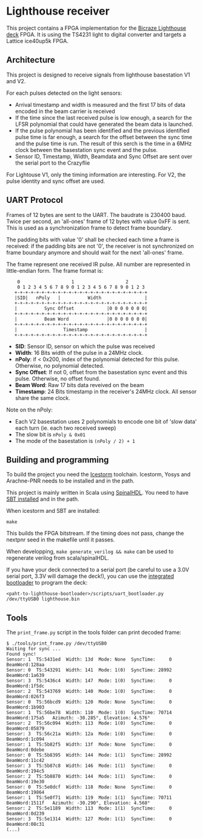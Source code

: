 # Lighthouse receiver

This project contains a FPGA implementation for the [Bicraze Lighthouse deck](https://www.bitcraze.io/lighthouse-positioning-deck/) FPGA.
It is using the TS4231 light to digital converter and targets a Lattice ice40up5k FPGA.

## Architecture

This project is designed to receive signals from lighthouse basestation V1 and V2. 

For each pulses detected on the light sensors:
 - Arrival timestamp and width is measured and the first 17 bits of data encoded in the beam carrier is received
 - If the time since the last received pulse is low enough, a search for the
   LFSR polynomial that could have generated the beam data is launched.
 - If the pulse polynomial has been identified and the previous identified pulse
   time is far enough, a search for the offset between the sync time and the
   pulse time is run. The result of this serch is the time in a 6MHz clock between
   the basestation sync event and the pulse.
 - Sensor ID, Timestamp, Width, Beamdata and Sync Offset are sent over the serial
   port to the Crazyflie

For Lightouse V1, only the timing information are interesting. For V2, the pulse
identity and sync offset are used.

## UART Protocol

Frames of 12 bytes are sent to the UART. The baudrate is 230400 baud.
Twice per second, an 'all-ones' frame of 12 bytes with value 0xFF is sent.
This is used as a synchronization frame to detect frame boundary.

The padding bits with value '0' shall be checked each time a frame is received:
if the padding bits are not '0', the receiver is not synchronized on frame
boundary anymore and should wait for the next 'all-ones' frame.

The frame represent one received IR pulse. All number are represented in
little-endian form. The frame format is:
```
    0                   1                   2       
    0 1 2 3 4 5 6 7 8 9 0 1 2 3 4 5 6 7 8 9 0 1 2 3 
   +-+-+-+-+-+-+-+-+-+-+-+-+-+-+-+-+-+-+-+-+-+-+-+-+
   |SID|   nPoly   |          Width                |
   +-+-+-+-+-+-+-+-+-+-+-+-+-+-+-+-+-+-+-+-+-+-+-+-+
   |          Sync Offset            |0 0 0 0 0 0 0|
   +-+-+-+-+-+-+-+-+-+-+-+-+-+-+-+-+-+-+-+-+-+-+-+-+
   |          Beam Word              |0 0 0 0 0 0 0|
   +-+-+-+-+-+-+-+-+-+-+-+-+-+-+-+-+-+-+-+-+-+-+-+-+
   |                 Timestamp                     |
   +-+-+-+-+-+-+-+-+-+-+-+-+-+-+-+-+-+-+-+-+-+-+-+-+
```

 - **SID**: Sensor ID, sensor on which the pulse was received
 - **Width**: 16 Bits width of the pulse in a 24MHz clock.
 - **nPoly**: if < 0x200, index of the polynomial detected for this pulse. Otherwise, no polynomial detected.
 - **Sync Offset**: If not 0, offset from the basestation sync event and this pulse. Otherwise, no offset found.
 - **Beam Word**: Raw 17 bits data reveived on the beam
 - **Timestamp**: 24 Bits timestamp in the receiver's 24MHz clock. All sensor share the same clock.

Note on the nPoly:
 - Each V2 basestation uses 2 polynomials to encode one bit of 'slow data' each turn (ie. each two received sweep)
 - The slow bit is ```nPoly & 0x01```
 - The mode of the basestation is ```(nPoly / 2) + 1```

## Building and programming

To build the project you need the [Icestorm](http://www.clifford.at/icestorm/#install) toolchain. Icestorm, Yosys and Arachne-PNR needs to be installed and in the path.

This project is mainly written in Scala using [SpinalHDL](https://spinalhdl.github.io/SpinalDoc-RTD/).
You need to have [SBT installed](https://www.scala-sbt.org/download.html) and in the path.

When icestorm and SBT are installed:
```
make
```

This builds the FPGA bitstream. If the timing does not pass, change the nextpnr seed in the makefile until it passes.

When developping, ```make generate_verilog && make``` can be used to regenerate verilog from scala/spinalHDL.

If you have your deck connected to a serial port (be careful to use a 3.0V serial port, 3.3V will damage the deck!),
you can use the [integrated bootloader](https://github.com/bitcraze/lighthouse-bootloader) to program the deck:
```
<paht-to-lighthouse-bootloader>/scripts/uart_bootloader.py /dev/ttyUSB0 lighthouse.bin
```

## Tools

The ```print_frame.py``` script in the tools folder can print decoded frame:

```
$ ./tools/print_frame.py /dev/ttyUSB0
Waiting for sync ...
Found sync!
Sensor: 1  TS:5431ed  Width: 13d  Mode: None  SyncTime:     0  BeamWord:128aa
Sensor: 0  TS:543291  Width: 141  Mode: 1(0)  SyncTime: 28992  BeamWord:1a639
Sensor: 3  TS:5436c4  Width: 147  Mode: 1(0)  SyncTime:     0  BeamWord:1f5dc
Sensor: 2  TS:543769  Width: 140  Mode: 1(0)  SyncTime:     0  BeamWord:026f3
Sensor: 0  TS:56bcd9  Width: 120  Mode: None  SyncTime:     0  BeamWord:1b903
Sensor: 1  TS:56be78  Width: 110  Mode: 1(0)  SyncTime: 70714  BeamWord:175a5   Azimuth: -30.285°, Elevation: 4.576°
Sensor: 2  TS:56c094  Width: 113  Mode: 1(0)  SyncTime:     0  BeamWord:05879
Sensor: 3  TS:56c21a  Width: 12a  Mode: 1(0)  SyncTime:     0  BeamWord:1c094
Sensor: 1  TS:5b82f5  Width: 13f  Mode: None  SyncTime:     0  BeamWord:0debe
Sensor: 0  TS:5b8395  Width: 144  Mode: 1(1)  SyncTime: 28992  BeamWord:11c42
Sensor: 3  TS:5b87c8  Width: 146  Mode: 1(1)  SyncTime:     0  BeamWord:194c5
Sensor: 2  TS:5b8870  Width: 144  Mode: 1(1)  SyncTime:     0  BeamWord:19e30
Sensor: 0  TS:5e0dcf  Width: 118  Mode: None  SyncTime:     0  BeamWord:19864
Sensor: 1  TS:5e0f71  Width: 119  Mode: 1(1)  SyncTime: 70711  BeamWord:1511f   Azimuth: -30.290°, Elevation: 4.568°
Sensor: 2  TS:5e1189  Width: 113  Mode: 1(1)  SyncTime:     0  BeamWord:0d239
Sensor: 3  TS:5e1314  Width: 127  Mode: 1(1)  SyncTime:     0  BeamWord:08c31
(...)
```
